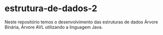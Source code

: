 # estrutura-de-dados-2

Neste repositório temos o desenvolvimento das estruturas de dados Árvore Binária, Árvore AVL utilizando a linguagem Java.
